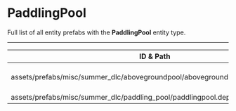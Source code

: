 # PaddlingPool
Full list of all <Badge type="warning" text="2"/> entity prefabs with the **PaddlingPool** entity type.

---
| ID & Path |
| --- |
| <Badge type="tip" text="2030353082"/> <br> assets/prefabs/misc/summer_dlc/abovegroundpool/abovegroundpool.deployed.prefab |
| <Badge type="tip" text="1462241537"/> <br> assets/prefabs/misc/summer_dlc/paddling_pool/paddlingpool.deployed.prefab |
